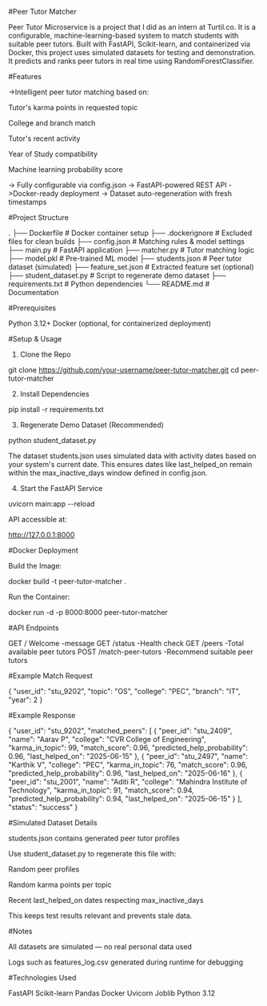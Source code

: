 #Peer Tutor Matcher

Peer Tutor Microservice is a project that I did as an intern at Turtil.co. It is a configurable, machine-learning-based system to match students with suitable peer tutors. Built with FastAPI, Scikit-learn, and containerized via Docker, this project uses simulated datasets for testing and demonstration. It predicts and ranks peer tutors in real time using RandomForestClassifier.

#Features

->Intelligent peer tutor matching based on:

Tutor's karma points in requested topic

College and branch match

Tutor's recent activity

Year of Study compatibility

Machine learning probability score

-> Fully configurable via config.json
-> FastAPI-powered REST API
->Docker-ready deployment
-> Dataset auto-regeneration with fresh timestamps

#Project Structure

.
├── Dockerfile                # Docker container setup
├── .dockerignore             # Excluded files for clean builds
├── config.json               # Matching rules & model settings
├── main.py                   # FastAPI application
├── matcher.py                # Tutor matching logic
├── model.pkl                 # Pre-trained ML model
├── students.json             # Peer tutor dataset (simulated)
├── feature_set.json          # Extracted feature set (optional)
├── student_dataset.py        # Script to regenerate demo dataset
├── requirements.txt          # Python dependencies
└── README.md                 # Documentation

#Prerequisites

Python 3.12+
Docker (optional, for containerized deployment)

#Setup & Usage

1. Clone the Repo

git clone https://github.com/your-username/peer-tutor-matcher.git
cd peer-tutor-matcher

2. Install Dependencies

pip install -r requirements.txt

3. Regenerate Demo Dataset (Recommended)

python student_dataset.py

The dataset students.json uses simulated data with activity dates based on your system's current date.
This ensures dates like last_helped_on remain within the max_inactive_days window defined in config.json.

4. Start the FastAPI Service

uvicorn main:app --reload

API accessible at:

http://127.0.0.1:8000

#Docker Deployment

Build the Image:

docker build -t peer-tutor-matcher .

Run the Container:

docker run -d -p 8000:8000 peer-tutor-matcher

#API Endpoints

GET	/	Welcome -message
GET	/status	-Health check
GET	/peers	-Total available peer tutors
POST	/match-peer-tutors	-Recommend suitable peer tutors

#Example Match Request

{
  "user_id": "stu_9202",
  "topic": "OS",
  "college": "PEC",
  "branch": "IT",
  "year": 2
}

#Example Response

{
  "user_id": "stu_9202",
  "matched_peers": [
{
      "peer_id": "stu_2409",
      "name": "Aarav P",
      "college": "CVR College of Engineering",
      "karma_in_topic": 99,
      "match_score": 0.96,
      "predicted_help_probability": 0.96,
      "last_helped_on": "2025-06-15"
    },
    {
      "peer_id": "stu_2497",
      "name": "Karthik V",
      "college": "PEC",
      "karma_in_topic": 76,
      "match_score": 0.96,
      "predicted_help_probability": 0.96,
      "last_helped_on": "2025-06-16"
    },
    {
      "peer_id": "stu_2001",
      "name": "Aditi R",
      "college": "Mahindra Institute of Technology",
      "karma_in_topic": 91,
      "match_score": 0.94,
      "predicted_help_probability": 0.94,
      "last_helped_on": "2025-06-15"
    }
  ],
  "status": "success"
}


#Simulated Dataset Details

students.json contains generated peer tutor profiles

Use student_dataset.py to regenerate this file with:

Random peer profiles

Random karma points per topic

Recent last_helped_on dates respecting max_inactive_days

This keeps test results relevant and prevents stale data.

#Notes

All datasets are simulated — no real personal data used

Logs such as features_log.csv generated during runtime for debugging


#Technologies Used

FastAPI 
Scikit-learn 
Pandas 
Docker 
Uvicorn
Joblib
Python 3.12 
